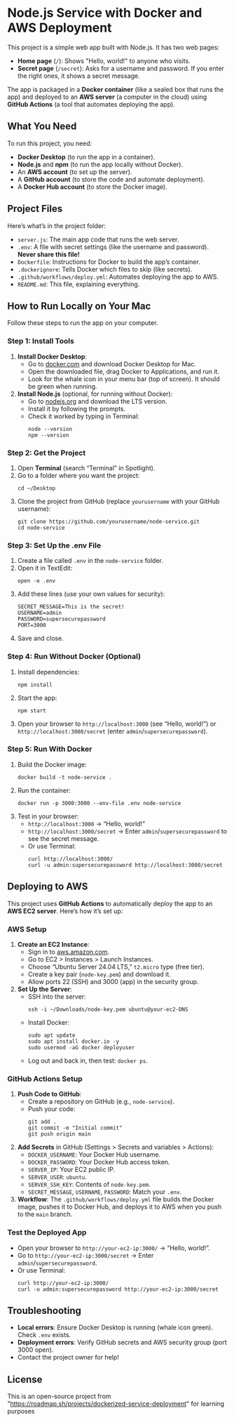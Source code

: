 # Node.js Service with Docker and AWS Deployment

This project is a simple web app built with Node.js. It has two web pages:
- **Home page** (`/`): Shows "Hello, world!" to anyone who visits.
- **Secret page** (`/secret`): Asks for a username and password. If you enter the right ones, it shows a secret message.

The app is packaged in a **Docker container** (like a sealed box that runs the app) and deployed to an **AWS server** (a computer in the cloud) using **GitHub Actions** (a tool that automates deploying the app).

## What You Need
To run this project, you need:
- **Docker Desktop** (to run the app in a container).
- **Node.js** and **npm** (to run the app locally without Docker).
- An **AWS account** (to set up the server).
- A **GitHub account** (to store the code and automate deployment).
- A **Docker Hub account** (to store the Docker image).

## Project Files
Here’s what’s in the project folder:
- `server.js`: The main app code that runs the web server.
- `.env`: A file with secret settings (like the username and password). **Never share this file!**
- `Dockerfile`: Instructions for Docker to build the app’s container.
- `.dockerignore`: Tells Docker which files to skip (like secrets).
- `.github/workflows/deploy.yml`: Automates deploying the app to AWS.
- `README.md`: This file, explaining everything.

## How to Run Locally on Your Mac
Follow these steps to run the app on your computer.

### Step 1: Install Tools
1. **Install Docker Desktop**:
   - Go to [docker.com](https://www.docker.com/products/docker-desktop/) and download Docker Desktop for Mac.
   - Open the downloaded file, drag Docker to Applications, and run it.
   - Look for the whale icon in your menu bar (top of screen). It should be green when running.
2. **Install Node.js** (optional, for running without Docker):
   - Go to [nodejs.org](https://nodejs.org/) and download the LTS version.
   - Install it by following the prompts.
   - Check it worked by typing in Terminal:
     ```
     node --version
     npm --version
     ```

### Step 2: Get the Project
1. Open **Terminal** (search “Terminal” in Spotlight).
2. Go to a folder where you want the project:
   ```
   cd ~/Desktop
   ```
3. Clone the project from GitHub (replace `yourusername` with your GitHub username):
   ```
   git clone https://github.com/yourusername/node-service.git
   cd node-service
   ```

### Step 3: Set Up the .env File
1. Create a file called `.env` in the `node-service` folder.
2. Open it in TextEdit:
   ```
   open -e .env
   ```
3. Add these lines (use your own values for security):
   ```
   SECRET_MESSAGE=This is the secret!
   USERNAME=admin
   PASSWORD=supersecurepassword
   PORT=3000
   ```
4. Save and close.

### Step 4: Run Without Docker (Optional)
1. Install dependencies:
   ```
   npm install
   ```
2. Start the app:
   ```
   npm start
   ```
3. Open your browser to `http://localhost:3000` (see “Hello, world!”) or `http://localhost:3000/secret` (enter `admin`/`supersecurepassword`).

### Step 5: Run With Docker
1. Build the Docker image:
   ```
   docker build -t node-service .
   ```
2. Run the container:
   ```
   docker run -p 3000:3000 --env-file .env node-service
   ```
3. Test in your browser:
   - `http://localhost:3000` → “Hello, world!”
   - `http://localhost:3000/secret` → Enter `admin`/`supersecurepassword` to see the secret message.
   - Or use Terminal:
     ```
     curl http://localhost:3000/
     curl -u admin:supersecurepassword http://localhost:3000/secret
     ```

## Deploying to AWS
This project uses **GitHub Actions** to automatically deploy the app to an **AWS EC2 server**. Here’s how it’s set up:

### AWS Setup
1. **Create an EC2 Instance**:
   - Sign in to [aws.amazon.com](https://aws.amazon.com/).
   - Go to EC2 > Instances > Launch Instances.
   - Choose “Ubuntu Server 24.04 LTS,” `t2.micro` type (free tier).
   - Create a key pair (`node-key.pem`) and download it.
   - Allow ports 22 (SSH) and 3000 (app) in the security group.
2. **Set Up the Server**:
   - SSH into the server:
     ```
     ssh -i ~/Downloads/node-key.pem ubuntu@your-ec2-DNS
     ```
   - Install Docker:
     ```
     sudo apt update
     sudo apt install docker.io -y
     sudo usermod -aG docker deployuser
     ```
   - Log out and back in, then test: `docker ps`.

### GitHub Actions Setup
1. **Push Code to GitHub**:
   - Create a repository on GitHub (e.g., `node-service`).
   - Push your code:
     ```
     git add .
     git commit -m "Initial commit"
     git push origin main
     ```
2. **Add Secrets** in GitHub (Settings > Secrets and variables > Actions):
   - `DOCKER_USERNAME`: Your Docker Hub username.
   - `DOCKER_PASSWORD`: Your Docker Hub access token.
   - `SERVER_IP`: Your EC2 public IP.
   - `SERVER_USER`: `ubuntu`.
   - `SERVER_SSH_KEY`: Contents of `node-key.pem`.
   - `SECRET_MESSAGE`, `USERNAME`, `PASSWORD`: Match your `.env`.
3. **Workflow**: The `.github/workflows/deploy.yml` file builds the Docker image, pushes it to Docker Hub, and deploys it to AWS when you push to the `main` branch.

### Test the Deployed App
- Open your browser to `http://your-ec2-ip:3000/` → “Hello, world!”.
- Go to `http://your-ec2-ip:3000/secret` → Enter `admin`/`supersecurepassword`.
- Or use Terminal:
  ```
  curl http://your-ec2-ip:3000/
  curl -u admin:supersecurepassword http://your-ec2-ip:3000/secret
  ```

## Troubleshooting
- **Local errors**: Ensure Docker Desktop is running (whale icon green). Check `.env` exists.
- **Deployment errors**: Verify GitHub secrets and AWS security group (port 3000 open).
- Contact the project owner for help!

## License
This is an open-source project from "https://roadmap.sh/projects/dockerized-service-deployment" for learning purposes
